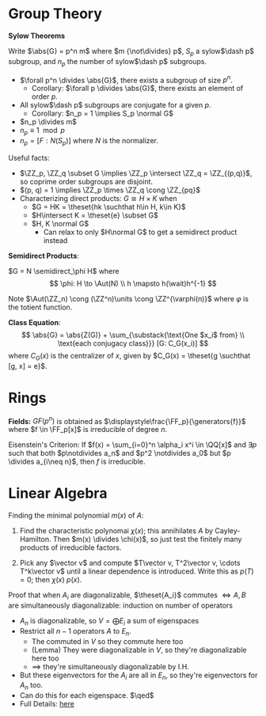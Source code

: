 # Group Theory

**Sylow Theorems**

Write $\abs{G} = p^n m$ where $m {\not\divides} p$, $S_p$ a sylow$\dash p$ subgroup, and $n_p$ the number of sylow$\dash p$ subgroups.

- $\forall p^n \divides \abs{G}$, there exists a subgroup of size $p^n$.
  - Corollary: $\forall p \divides \abs{G}$, there exists an element of order $p$.
- All sylow$\dash p$ subgroups are conjugate for a given $p$.
  - Corollary: $n_p = 1 \implies S_p \normal G$
- $n_p \divides m$
- $n_p \equiv 1 \mod p$
- $n_p = [F : N(S_p)]$ where $N$ is the normalizer.

Useful facts: 

  - $\ZZ_p, \ZZ_q \subset G \implies \ZZ_p \intersect \ZZ_q = \ZZ_{(p,q)}$, so coprime order subgroups are disjoint.
  - $(p, q) = 1 \implies \ZZ_p \times \ZZ_q \cong \ZZ_{pq}$
  - Characterizing direct products: $G \cong H \times K$ when
    - $G = HK = \theset{hk \suchthat h\in H, k\in K}$
    - $H\intersect K = \theset{e} \subset G$
    - $H, K \normal G$
      - Can relax to only $H\normal G$ to get a semidirect product instead
  
**Semidirect Products**:

$G = N \semidirect_\phi H$ where 
$$
\phi: H \to \Aut(N) \\
h \mapsto h(\wait)h^{-1}
$$

Note $\Aut(\ZZ_n) \cong (\ZZ^n)\units \cong \ZZ^{\varphi(n)}$ where $\varphi$ is the totient function.

**Class Equation**:
$$
\abs{G} = \abs{Z(G)} + \sum_{\substack{\text{One $x_i$ from} \\ \text{each conjugacy class}}} [G: C_G(x_i)]
$$
where $C_G(x)$ is the centralizer of $x$, given by $C_G(x) = \theset{g \suchthat [g, x] = e}$.

# Rings

**Fields:**
$GF(p^n)$ is obtained as $\displaystyle\frac{\FF_p}{\generators{f}}$ where $f \in \FF_p[x]$ is irreducible of degree $n$.

Eisenstein's Criterion: If $f(x) = \sum_{i=0}^n \alpha_i x^i \in \QQ[x]$ and $\exists p$ such that both $p\notdivides a_n$ and $p^2 \notdivides a_0$ but $p \divides a_{i\neq n}$, then $f$ is irreducible.

# Linear Algebra

Finding the minimal polynomial $m(x)$ of $A$:

1. Find the characteristic polynomai $\chi(x)$; this annihilates $A$ by Cayley-Hamilton. Then $m(x) \divides \chi(x)$, so just test the finitely many products of irreducible factors.

2. Pick any $\vector v$ and compute $T\vector v, T^2\vector v, \cdots T^k\vector v$ until a linear dependence is introduced. Write this as $p(T) = 0$; then $\chi(x) \ p(x)$. 

Proof that when $A_i$ are diagonalizable, $\theset{A_i}$ commutes $\iff A,B$ are simultaneously diagonalizable: induction on number of operators

  - $A_n$ is diagonalizable, so $V = \bigoplus E_i$ a sum of eigenspaces
  - Restrict all $n-1$ operators $A$ to $E_n$. 
    - The commuted in $V$ so they commute here too
    - (Lemma) They were diagonalizable in $V$, so they're diagonalizable here too
    - $\implies$ they're simultaneously diagonalizable by I.H.
  - But these eigenvectors for the $A_i$ are all in $E_n$, so they're eigenvectors for $A_n$ too.
  - Can do this for each eigenspace. $\qed$
  - Full Details: [here](https://kconrad.math.uconn.edu/blurbs/linmultialg/minpolyandappns.pdf#page=9)